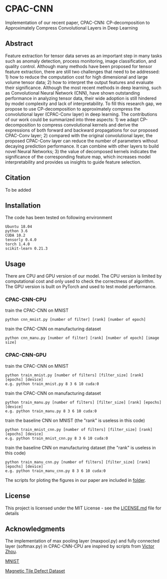 # CPAC-CNN

Implementation of our recent paper, CPAC-CNN: CP-decomposition to Approximately Compress Convolutional Layers in Deep Learning

## Abstract
Feature extraction for tensor data serves as an important step in many tasks such as anomaly detection, process monitoring, image classification, and quality control. Although many methods have been proposed for tensor feature extraction, there are still two challenges that need to be addressed: 1) how to reduce the computation cost for high dimensional and large volume tensor data; 2) how to interpret the output features and evaluate their significance. Although the most recent methods in deep learning, such as Convolutional Neural Network (CNN), have shown outstanding performance in analyzing tensor data, their wide adoption is still hindered by model complexity and lack of interpretability. To fill this research gap, we propose to use CP-decomposition to approximately compress the convolutional layer (CPAC-Conv layer) in deep learning. The contributions of our work could be summarized into three aspects: 1) we adapt CP-decomposition to compress convolutional kernels and derive the expressions of both forward and backward propagations for our proposed CPAC-Conv layer; 2) compared with the original convolutional layer, the proposed CPAC-Conv layer can reduce the number of parameters without decaying prediction performance. It can combine with other layers to build novel Neural Networks; 3) the value of decomposed kernels indicates the significance of the corresponding feature map, which increases model interpretability and provides us insights to guide feature selection.

## Citation

To be added

## Installation

The code has been tested on following environment

```
Ubuntu 18.04
python 3.6
CUDA 10.2
tensorly 0.4.0
torch 1.4.0
scikit-learn 0.21.3
```
## Usage
There are CPU and GPU version of our model. The CPU version is limited by computational cost and only used to check the correctness of algorithm. The GPU version is built on PyTorch and used to test model performance.

### CPAC-CNN-CPU

train the CPAC-CNN on MNIST

```
python cnn_mnist.py [number of filter] [rank] [number of epoch]
```

train the CPAC-CNN on manufacturing dataset

```
python cnn_manu.py [number of filter] [rank] [number of epoch] [image size]
```

### CPAC-CNN-GPU

train the CPAC-CNN on MNIST

```
python train_mnist.py [number of filters] [filter_size] [rank] [epochs] [device]
e.g. python train_mnist.py 8 3 6 10 cuda:0
```

train the CPAC-CNN on manufacturing dataset

```
python train_manu.py [number of filters] [filter_size] [rank] [epochs] [device]
e.g. python train_manu.py 8 3 6 10 cuda:0
```

train the baseline CNN on MNIST (the "rank" is useless in this code)

```
python train_mnist_cnn.py [number of filters] [filter_size] [rank] [epochs] [device]
e.g. python train_mnist_cnn.py 8 3 6 10 cuda:0
```

train the baseline CNN on manufacturing dataset (the "rank" is useless in this code)

```
python train_manu_cnn.py [number of filters] [filter_size] [rank] [epochs] [device]
e.g. python train_manu_cnn.py 8 3 6 10 cuda:0
```

The scripts for ploting the figures in our paper are included in [folder](CPAC-CNN-GPU/result_viz/).

## License

This project is licensed under the MIT License - see the [LICENSE.md](LICENSE.md) file for details

## Acknowledgments

The implementation of max pooling layer (maxpool.py) and fully connected layer (softmax.py) in CPAC-CNN-CPU are inspired by scripts from [Victor Zhou](https://github.com/vzhou842/cnn-from-scratch).

[MNIST](http://yann.lecun.com/exdb/mnist/)

[Magnetic Tile Defect Dataset](https://github.com/abin24/Magnetic-tile-defect-datasets.)
